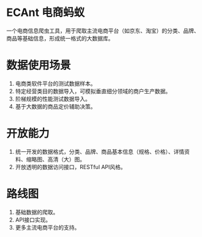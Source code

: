 # ECAnt 电商蚂蚁
一个电商信息爬虫工具，用于爬取主流电商平台（如京东、淘宝）的分类、品牌、商品等基础信息，形成统一格式的大数据库。

# 数据使用场景
1. 电商类软件平台的测试数据样本。
2. 特定经营类目的数据导入，可模拟垂直细分领域的商户生产数据。
3. 阶梯规模的性能测试数据导入。
4. 基于大数据的商品定价辅助决策。

# 开放能力
1. 统一开发的数据格式，分类、品牌、商品基本信息（规格、价格）、详情资料、缩略图、高清（大）图。
2. 开放透明的数据访问接口，RESTful API风格。

# 路线图
1. 基础数据的爬取。
2. API接口实现。
3. 更多主流电商平台的支持。
